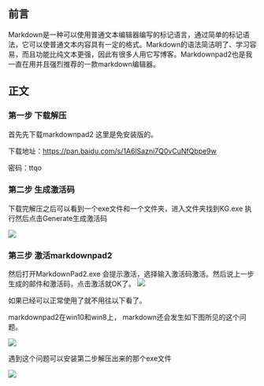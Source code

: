 
## 前言 ##
Markdown是一种可以使用普通文本编辑器编写的标记语言，通过简单的标记语法，它可以使普通文本内容具有一定的格式。Markdown的语法简洁明了、学习容易，而且功能比纯文本更强，因此有很多人用它写博客。Markdownpad2也是我一直在用并且强烈推荐的一款markdown编辑器。

## 正文 ##
### 第一步 下载解压 ###
首先先下载markdownpad2 这里是免安装版的。

下载地址：https://pan.baidu.com/s/1A6lSazni7Q0vCuNfQbpe9w 

密码：ttqo

### 第二步 生成激活码 ###

下载完解压之后可以看到一个exe文件和一个文件夹，进入文件夹找到KG.exe 执行然后点击Generate生成激活码

![](http://127.0.0.1/upload/photo/zhouhy/408a68a9dc854292aa981771e4eb087e/1536302482827.jpg)

### 第三步 激活markdownpad2 ###

然后打开MarkdownPad2.exe 会提示激活，选择输入激活码激活。然后说上一步生成的邮件和激活码，点击激活就OK了。
![](http://127.0.0.1/upload/photo/zhouhy/408a68a9dc854292aa981771e4eb087e/1536302482831.jpg)

如果已经可以正常使用了就不用往以下看了。



markdownpad2在win10和win8上， markdown还会发生如下图所见的这个问题。

![](/upload/photo/zhouhy/408a68a9dc854292aa981771e4eb087e/1536302482827.jpg)

遇到这个问题可以安装第二步解压出来的那个exe文件

![](http://127.0.0.1/upload/photo/zhouhy/408a68a9dc854292aa981771e4eb087e/1536302482831.jpg)

